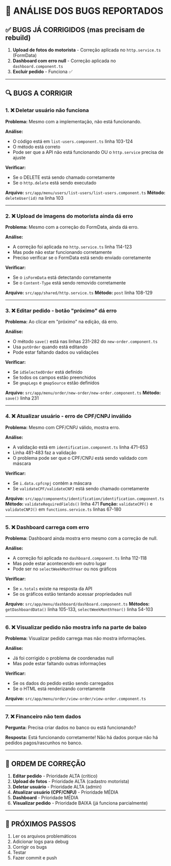 # 🐛 ANÁLISE DOS BUGS REPORTADOS

## ✅ BUGS JÁ CORRIGIDOS (mas precisam de rebuild)

1. **Upload de fotos do motorista** - Correção aplicada no `http.service.ts` (FormData)
2. **Dashboard com erro null** - Correção aplicada no `dashboard.component.ts`
3. **Excluir pedido** - Funciona ✅

---

## 🔍 BUGS A CORRIGIR

### 1. ❌ **Deletar usuário não funciona**

**Problema:** Mesmo com a implementação, não está funcionando.

**Análise:**
- O código está em `list-users.component.ts` linha 103-124
- O método está correto
- Pode ser que a API não está funcionando OU o `http.service` precisa de ajuste

**Verificar:**
- Se o DELETE está sendo chamado corretamente
- Se o `http.delete` está sendo executado

**Arquivo:** `src/app/menu/users/list-users/list-users.component.ts`
**Método:** `deleteUser(id)` na linha 103

---

### 2. ❌ **Upload de imagens do motorista ainda dá erro**

**Problema:** Mesmo com a correção do FormData, ainda dá erro.

**Análise:**
- A correção foi aplicada no `http.service.ts` linha 114-123
- Mas pode não estar funcionando corretamente
- Preciso verificar se o FormData está sendo enviado corretamente

**Verificar:**
- Se o `isFormData` está detectando corretamente
- Se o `Content-Type` está sendo removido corretamente

**Arquivo:** `src/app/shared/http.service.ts`
**Método:** `post` linha 108-129

---

### 3. ❌ **Editar pedido - botão "próximo" dá erro**

**Problema:** Ao clicar em "próximo" na edição, dá erro.

**Análise:**
- O método `save()` está nas linhas 231-282 do `new-order.component.ts`
- Usa `putOrder` quando está editando
- Pode estar faltando dados ou validações

**Verificar:**
- Se `idSelectedOrder` está definido
- Se todos os campos estão preenchidos
- Se `gmapLegs` e `gmapSource` estão definidos

**Arquivo:** `src/app/menu/order/new-order/new-order.component.ts`
**Método:** `save()` linha 231

---

### 4. ❌ **Atualizar usuário - erro de CPF/CNPJ inválido**

**Problema:** Mesmo com CPF/CNPJ válido, mostra erro.

**Análise:**
- A validação está em `identification.component.ts` linha 471-653
- Linha 481-483 faz a validação
- O problema pode ser que o CPF/CNPJ está sendo validado com máscara

**Verificar:**
- Se `i.data.cpfcnpj` contém a máscara
- Se `validateCPF/validateCNPJ` está sendo chamado corretamente

**Arquivo:** `src/app/components/identification/identification.component.ts`
**Método:** `validateRequiredFields()` linha 471
**Função:** `validateCPF()` e `validateCNPJ()` em `functions.service.ts` linhas 67-180

---

### 5. ❌ **Dashboard carrega com erro**

**Problema:** Dashboard ainda mostra erro mesmo com a correção de null.

**Análise:**
- A correção foi aplicada no `dashboard.component.ts` linha 112-118
- Mas pode estar acontecendo em outro lugar
- Pode ser no `selectWeekMonthYear` ou nos gráficos

**Verificar:**
- Se `x.totals` existe na resposta da API
- Se os gráficos estão tentando acessar propriedades null

**Arquivo:** `src/app/menu/dashboard/dashboard.component.ts`
**Métodos:** `getDashboardData()` linha 105-133, `selectWeekMonthYear()` linha 54-103

---

### 6. ❌ **Visualizar pedido não mostra info na parte de baixo**

**Problema:** Visualizar pedido carrega mas não mostra informações.

**Análise:**
- Já foi corrigido o problema de coordenadas null
- Mas pode estar faltando outras informações

**Verificar:**
- Se os dados do pedido estão sendo carregados
- Se o HTML está renderizando corretamente

**Arquivo:** `src/app/menu/order/view-order/view-order.component.ts`

---

### 7. ❌ **Financeiro não tem dados**

**Pergunta:** Precisa criar dados no banco ou está funcionando?

**Resposta:** Está funcionando corretamente! Não há dados porque não há pedidos pagos/rascunhos no banco.

---

## 🎯 ORDEM DE CORREÇÃO

1. **Editar pedido** - Prioridade ALTA (crítico)
2. **Upload de fotos** - Prioridade ALTA (cadastro motorista)
3. **Deletar usuário** - Prioridade ALTA (admin)
4. **Atualizar usuário (CPF/CNPJ)** - Prioridade MÉDIA
5. **Dashboard** - Prioridade MÉDIA
6. **Visualizar pedido** - Prioridade BAIXA (já funciona parcialmente)

---

## 📝 PRÓXIMOS PASSOS

1. Ler os arquivos problemáticos
2. Adicionar logs para debug
3. Corrigir os bugs
4. Testar
5. Fazer commit e push

